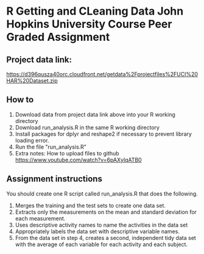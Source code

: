 # R Getting and CLeaning Data John Hopkins University Course Peer Graded Assignment

## Project data link:
https://d396qusza40orc.cloudfront.net/getdata%2Fprojectfiles%2FUCI%20HAR%20Dataset.zip  
 
## How to 
1. Download data from project data link above into your R working directory
2. Download run_analysis.R in the same R working directory
3. Install packages for dplyr and reshape2 if necessary to prevent library loading error.
4. Run the file "run_analysis.R" 
5. Extra notes: How to upload files to github https://www.youtube.com/watch?v=6pAXylqATB0

## Assignment instructions
You should create one R script called run_analysis.R that does the following. 
1. Merges the training and the test sets to create one data set.
2. Extracts only the measurements on the mean and standard deviation for each measurement. 
3. Uses descriptive activity names to name the activities in the data set
4. Appropriately labels the data set with descriptive variable names. 
5. From the data set in step 4, creates a second, independent tidy data set with the average of each variable for each activity and each subject.

